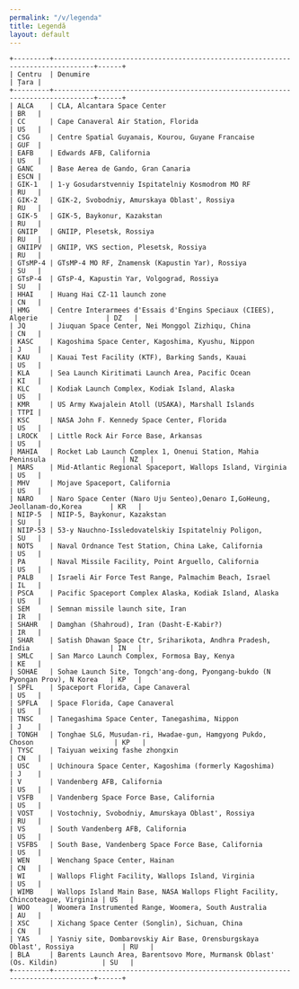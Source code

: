 ```yaml
---
permalink: "/v/legenda"
title: Legendă
layout: default
---
```


    +---------+--------------------------------------------------------------------------------+------+
    | Centru  | Denumire                                                                       | Țara |
    +---------+--------------------------------------------------------------------------------+------+
    | ALCA    | CLA, Alcantara Space Center                                                    | BR   |
    | CC      | Cape Canaveral Air Station, Florida                                            | US   |
    | CSG     | Centre Spatial Guyanais, Kourou, Guyane Francaise                              | GUF  |
    | EAFB    | Edwards AFB, California                                                        | US   |
    | GANC    | Base Aerea de Gando, Gran Canaria                                              | ESCN |
    | GIK-1   | 1-y Gosudarstvenniy Ispitatelniy Kosmodrom MO RF                               | RU   |
    | GIK-2   | GIK-2, Svobodniy, Amurskaya Oblast', Rossiya                                   | RU   |
    | GIK-5   | GIK-5, Baykonur, Kazakstan                                                     | RU   |
    | GNIIP   | GNIIP, Plesetsk, Rossiya                                                       | RU   |
    | GNIIPV  | GNIIP, VKS section, Plesetsk, Rossiya                                          | RU   |
    | GTsMP-4 | GTsMP-4 MO RF, Znamensk (Kapustin Yar), Rossiya                                | SU   |
    | GTsP-4  | GTsP-4, Kapustin Yar, Volgograd, Rossiya                                       | SU   |
    | HHAI    | Huang Hai CZ-11 launch zone                                                    | CN   |
    | HMG     | Centre Interarmees d'Essais d'Engins Speciaux (CIEES), Algerie                 | DZ   |
    | JQ      | Jiuquan Space Center, Nei Monggol Zizhiqu, China                               | CN   |
    | KASC    | Kagoshima Space Center, Kagoshima, Kyushu, Nippon                              | J    |
    | KAU     | Kauai Test Facility (KTF), Barking Sands, Kauai                                | US   |
    | KLA     | Sea Launch Kiritimati Launch Area, Pacific Ocean                               | KI   |
    | KLC     | Kodiak Launch Complex, Kodiak Island, Alaska                                   | US   |
    | KMR     | US Army Kwajalein Atoll (USAKA), Marshall Islands                              | TTPI |
    | KSC     | NASA John F. Kennedy Space Center, Florida                                     | US   |
    | LROCK   | Little Rock Air Force Base, Arkansas                                           | US   |
    | MAHIA   | Rocket Lab Launch Complex 1, Onenui Station, Mahia Peninsula                   | NZ   |
    | MARS    | Mid-Atlantic Regional Spaceport, Wallops Island, Virginia                      | US   |
    | MHV     | Mojave Spaceport, California                                                   | US   |
    | NARO    | Naro Space Center (Naro Uju Senteo),Oenaro I,GoHeung, Jeollanam-do,Korea       | KR   |
    | NIIP-5  | NIIP-5, Baykonur, Kazakstan                                                    | SU   |
    | NIIP-53 | 53-y Nauchno-Issledovatelskiy Ispitatelniy Poligon,                            | SU   |
    | NOTS    | Naval Ordnance Test Station, China Lake, California                            | US   |
    | PA      | Naval Missile Facility, Point Arguello, California                             | US   |
    | PALB    | Israeli Air Force Test Range, Palmachim Beach, Israel                          | IL   |
    | PSCA    | Pacific Spaceport Complex Alaska, Kodiak Island, Alaska                        | US   |
    | SEM     | Semnan missile launch site, Iran                                               | IR   |
    | SHAHR   | Damghan (Shahroud), Iran (Dasht-E-Kabir?)                                      | IR   |
    | SHAR    | Satish Dhawan Space Ctr, Sriharikota, Andhra Pradesh, India                    | IN   |
    | SMLC    | San Marco Launch Complex, Formosa Bay, Kenya                                   | KE   |
    | SOHAE   | Sohae Launch Site, Tongch'ang-dong, Pyongang-bukdo (N Pyongan Prov), N Korea   | KP   |
    | SPFL    | Spaceport Florida, Cape Canaveral                                              | US   |
    | SPFLA   | Space Florida, Cape Canaveral                                                  | US   |
    | TNSC    | Tanegashima Space Center, Tanegashima, Nippon                                  | J    |
    | TONGH   | Tonghae SLG, Musudan-ri, Hwadae-gun, Hamgyong Pukdo, Choson                    | KP   |
    | TYSC    | Taiyuan weixing fashe zhongxin                                                 | CN   |
    | USC     | Uchinoura Space Center, Kagoshima (formerly Kagoshima)                         | J    |
    | V       | Vandenberg AFB, California                                                     | US   |
    | VSFB    | Vandenberg Space Force Base, California                                        | US   |
    | VOST    | Vostochniy, Svobodniy, Amurskaya Oblast', Rossiya                              | RU   |
    | VS      | South Vandenberg AFB, California                                               | US   |
    | VSFBS   | South Base, Vandenberg Space Force Base, California                            | US   |
    | WEN     | Wenchang Space Center, Hainan                                                  | CN   |
    | WI      | Wallops Flight Facility, Wallops Island, Virginia                              | US   |
    | WIMB    | Wallops Island Main Base, NASA Wallops Flight Facility, Chincoteague, Virginia | US   |
    | WOO     | Woomera Instrumented Range, Woomera, South Australia                           | AU   |
    | XSC     | Xichang Space Center (Songlin), Sichuan, China                                 | CN   |
    | YAS     | Yasniy site, Dombarovskiy Air Base, Orensburgskaya Oblast', Rossiya            | RU   |
    | BLA     | Barents Launch Area, Barentsovo More, Murmansk Oblast'  (Os. Kildin)           | SU   |
    +---------+--------------------------------------------------------------------------------+------+

